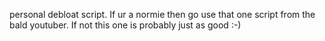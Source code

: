 personal debloat script. If ur a normie then go use that one script from the bald youtuber. If not this one is probably just as good :-)

